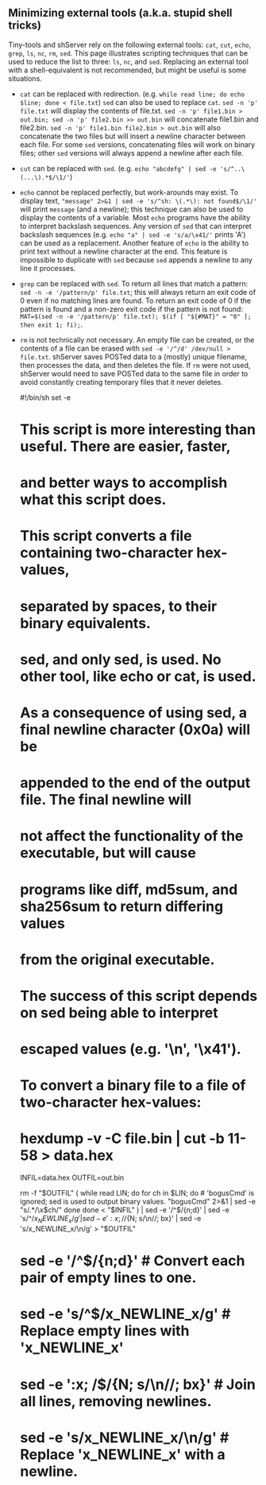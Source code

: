 ## Minimizing external tools (a.k.a. stupid shell tricks)

Tiny-tools and shServer rely on the following external tools: `cat`, `cut`,
`echo`, `grep`, `ls`, `nc`, `rm`, `sed`. This page illustrates scripting
techniques that can be used to reduce the list to three: `ls`, `nc`, and `sed`.
Replacing an external tool with a shell-equivalent is not recommended, but
might be useful is some situations.

 * `cat` can be replaced with redirection.
   (e.g. `while read line; do echo $line; done < file.txt`) `sed` can also
   be used to replace `cat`. `sed -n 'p' file.txt` will display the
   contents of file.txt.
   `sed -n 'p' file1.bin > out.bin; sed -n 'p' file2.bin >> out.bin` will
   concatenate file1.bin and file2.bin.
   `sed -n 'p' file1.bin file2.bin > out.bin` will also concatenate the
   two files but will insert a newline character between each file. For
   some `sed` versions, concatenating files will work on binary files;
   other `sed` versions will always append a newline after each file.

 * `cut` can be replaced with `sed`.
   (e.g. `echo "abcdefg" | sed -e 's/^..\(...\).*$/\1/'`)

 * `echo` cannot be replaced perfectly, but work-arounds may exist. To display
   text, `"message" 2>&1 | sed -e 's/^sh: \(.*\): not found$/\1/'` will print
   `message` (and a newline); this technique can also be used to display the
   contents of a variable. Most `echo` programs have the ability to interpret
   backslash sequences. Any version of `sed` that can interpret
   backslash sequences (e.g. `echo "a" | sed -e 's/a/\x41/'` prints 'A') can
   be used as a replacement. Another feature of `echo` is the ability to
   print text without a newline character at the end. This feature is
   impossible to duplicate with `sed` because `sed` appends a newline to any
   line it processes.

 * `grep` can be replaced with `sed`. To return all lines that match a
   pattern: `sed -n -e '/pattern/p' file.txt`; this will always return an
   exit code of 0 even if no matching lines are found. To return an exit
   code of 0 if the pattern is found and a non-zero exit code if the pattern
   is not found:
   `MAT=$(sed -n -e '/pattern/p' file.txt); $(if [ "${#MAT}" = "0" ]; then exit 1; fi);`.

 * `rm` is not technically not necessary. An empty file can be created, or the
   contents of a file can be erased with `sed -e '/^/d' /dev/null > file.txt`.
   shServer saves POSTed data to a (mostly) unique filename, then processes the
   data, and then deletes the file. If `rm` were not used, shServer would need
   to save POSTed data to the same file in order to avoid constantly creating
   temporary files that it never deletes.


    #!/bin/sh
    set -e

    # This script is more interesting than useful. There are easier, faster,
    # and better ways to accomplish what this script does.
    #
    # This script converts a file containing two-character hex-values,
    # separated by spaces, to their binary equivalents.
    #
    # sed, and only sed, is used. No other tool, like echo or cat, is used.
    # As a consequence of using sed, a final newline character (0x0a) will be
    # appended to the end of the output file. The final newline will
    # not affect the functionality of the executable, but will cause
    # programs like diff, md5sum, and sha256sum to return differing values
    # from the original executable.
    #
    # The success of this script depends on sed being able to interpret
    # escaped values (e.g. '\n', '\x41').
    #
    #
    # To convert a binary file to a file of two-character hex-values:
    #     hexdump -v -C file.bin | cut -b 11-58 > data.hex

    INFIL=data.hex
    OUTFIL=out.bin

    rm -f "$OUTFIL"
    (
        while read LIN; do
            for ch in $LIN; do
                # 'bogusCmd' is ignored; sed is used to output binary values.
                "bogusCmd" 2>&1 | sed -e "s/.*/\x$ch/"
            done
        done < "$INFIL"
    ) | sed -e '/^$/{n;d}' | sed -e 's/^$/x_NEWLINE_x/g' | sed -e ':x; /$/{N; s/\n//; bx}' | sed -e 's/x_NEWLINE_x/\n/g' > "$OUTFIL"

    # sed -e '/^$/{n;d}'              # Convert each pair of empty lines to one.
    # sed -e 's/^$/x_NEWLINE_x/g'     # Replace empty lines with 'x_NEWLINE_x'
    # sed -e ':x; /$/{N; s/\n//; bx}' # Join all lines, removing newlines.
    # sed -e 's/x_NEWLINE_x/\n/g'     # Replace 'x_NEWLINE_x' with a newline.

